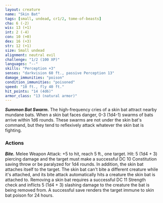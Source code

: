 ```yaml
---
layout: creature
name: "Skin Bat"
tags: [small, undead, cr1/2, tome-of-beasts]
cha: 6 (-2)
wis: 13 (+1)
int: 2 (-4)
con: 10 (+0)
dex: 16 (+3)
str: 12 (+1)
size: Small undead
alignment: neutral evil
challenge: "1/2 (100 XP)"
languages: "--"
skills: "Perception +3"
senses: "darkvision 60 ft., passive Perception 13"
damage_immunities: "poison"
condition_immunities: "poisoned"
speed: "10 ft., fly 40 ft."
hit_points: "14 (4d6)"
armor_class: "13 (natural armor)"
---
```


***Summon Bat Swarm.*** The high-frequency cries of a skin bat attract nearby mundane bats. When a skin bat faces danger, 0-3 (1d4-1) swarms of bats arrive within 1d6 rounds. These swarms are not under the skin bat's command, but they tend to reflexively attack whatever the skin bat is fighting.

### Actions

***Bite.*** Melee Weapon Attack: +5 to hit, reach 5 ft., one target. Hit: 5 (1d4 + 3) piercing damage and the target must make a successful DC 10 Constitution saving throw or be paralyzed for 1d4 rounds. In addition, the skin bat attaches itself to the target. The skin bat can't bite a different creature while it's attached, and its bite attack automatically hits a creature the skin bat is attached to. Removing a skin bat requires a successful DC 11 Strength check and inflicts 5 (1d4 + 3) slashing damage to the creature the bat is being removed from. A successful save renders the target immune to skin bat poison for 24 hours.

